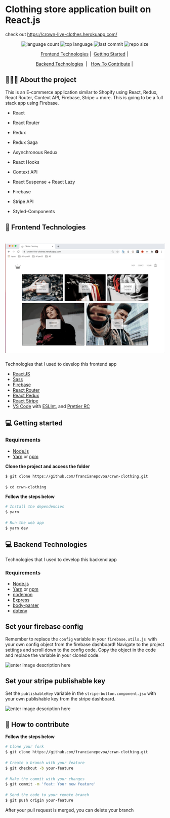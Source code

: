 # Clothing store application built on React.js
check out https://crown-live-clothes.herokuapp.com/
<p align="center">

<img alt="language count" src="https://img.shields.io/github/languages/count/francianepovoa/crwn-clothing?style=plastic">
<img alt="top language" src="https://img.shields.io/github/languages/top/francianepovoa/crwn-clothing?style=plastic">
<img alt="last commit" src="https://img.shields.io/github/last-commit/francianepovoa/crwn-clothing">
<img alt="repo size" src="https://img.shields.io/github/repo-size/francianepovoa/crwn-clothing">
</p>

<p align="center"> 
  <a href="#-frontend-technologies">Frontend Technologies</a>&nbsp;|&nbsp;
  <a href="#-Getting-started">Getting Started</a>&nbsp;|&nbsp
  
</p>

<p align="center">
  <a href="#-backend-technologies">Backend Technologies</a>&nbsp;&nbsp;|&nbsp;&nbsp;
 <a href="#-how-to-contribute-frontend">How To Contribute</a>&nbsp;|&nbsp;
</p>

## 👨🏻‍💻 About the project

 This is an E-commerce application similar to Shopify using React, Redux, React Router, Context API, Firebase, Stripe + more. This is going to be a full stack app using Firebase.

 - React

- React Router

- Redux

- Redux Saga

- Asynchronous Redux

- React Hooks

- Context API

- React Suspense + React Lazy

- Firebase

- Stripe API

- Styled-Components

## 🚀 Frontend Technologies
<h1 align="center">
	<img alt="Project Screenshots" src="./img/HomePage.gif"/>
</h1>

Technologies that I used to develop this frontend app

- [ReactJS](https://reactjs.org)
- [Sass](https://sass-lang.com/)
- [Firebase](https://firebase.google.com/)
- [React Router](https://github.com/ReactTraining/react-router)
- [React Redux](https://react-redux.js.org/)
- [React Stripe](https://stripe.com/docs/stripe-js/react)
- [VS Code](https://code.visualstudio.com) with [ESLInt](https://eslint.org/docs/user-guide/getting-started), and [Prettier RC](https://github.com/prettier/prettier)

## 💻 Getting started

### Requirements

- [Node.js](https://nodejs.org/en/)
- [Yarn](https://classic.yarnpkg.com/) or [npm](https://www.npmjs.com/)


**Clone the project and access the folder**

```bash
$ git clone https://github.com/francianepovoa/crwn-clothing.git

$ cd crwn-clothing

```

**Follow the steps below**

```bash
# Install the dependencies
$ yarn

# Run the web app
$ yarn dev
```

## 💻 Backend Technologies

Technologies that I used to develop this backend app
### Requirements

- [Node.js](https://nodejs.org/en/)
- [Yarn](https://classic.yarnpkg.com/) or [npm](https://www.npmjs.com/)
- [nodemon](https://nodemon.io/)
- [Express](https://expressjs.com/)
- [body-parser](https://github.com/expressjs/body-parser)
- [dotenv](https://github.com/motdotla/dotenv)

## Set your firebase config

Remember to replace the `config` variable in your `firebase.utils.js `with your own config object from the firebase dashboard! Navigate to the project settings and scroll down to the config code. Copy the object in the code and replace the variable in your cloned code.

![enter image description here](https://camo.githubusercontent.com/4ed8b6a189ef7358611a7301b8b5fc41f8b5ac8a02ffda9b0f72cd725015b914/68747470733a2f2f692e6962622e636f2f3679774d6b42662f53637265656e2d53686f742d323031392d30372d30312d61742d31312d33352d30322d414d2e706e67)

## Set your stripe publishable key


Set the `publishableKey` variable in the `stripe-button.component.jsx` with your own publishable key from the stripe dashboard.

![enter image description here](https://camo.githubusercontent.com/fb711e324a7e95a935e5db8ca73549c48e4fc3f8cd1a31ad893a8f18f72bd23e/68747470733a2f2f692e6962622e636f2f646a51546d56462f53637265656e2d53686f742d323031392d30372d30312d61742d322d31382d35302d414d2e706e67)

## 🤔 How to contribute 

**Follow the steps below**

```bash
# Clone your fork
$ git clone https://github.com/francianepovoa/crwn-clothing.git

# Create a branch with your feature
$ git checkout -b your-feature

# Make the commit with your changes
$ git commit -m 'feat: Your new feature'

# Send the code to your remote branch
$ git push origin your-feature
```

After your pull request is merged, you can delete your branch

